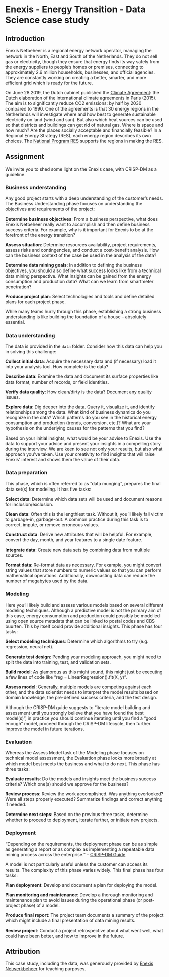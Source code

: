 # Enexis - Energy Transition - Data Science case study

## Introduction

Enexis Netbeheer is a regional energy network operator, managing the network in the North, East and South of the Netherlands. They do not sell gas or electricity, though they ensure that energy finds its way safely from the energy suppliers to people’s homes or premises, connecting to approximately 2.6 million households, businesses, and official agencies. They are constantly working on creating a better, smarter, and more efficient grid which is ready for the future.

On June 28 2019, the Dutch cabinet published the [Climate Agreement](https://www.rijksoverheid.nl/actueel/nieuws/2019/06/28/klimaatakkoord-maakt-halvering-co2-uitstoot-haalbaar-en-betaalbaar): the Dutch elaboration of the international climate agreements in Paris (2015). The aim is to significantly reduce CO2 emissions: by half by 2030 compared to 1990. One of the agreements is that 30 energy regions in the Netherlands will investigate where and how best to generate sustainable electricity on land (wind and sun). But also which heat sources can be used so that districts and buildings can get rid of natural gas. Where is space and how much? Are the places socially acceptable and financially feasible? In a Regional Energy Strategy (RES), each energy region describes its own choices. The [National Program RES](https://www.regionale-energiestrategie.nl/default.aspx) supports the regions in making the RES.

## Assignment

We invite you to shed some light on the Enexis case, with CRISP-DM as a guideline.

### Business understanding

Any good project starts with a deep understanding of the customer’s needs. The Business Understanding phase focuses on understanding the objectives and requirements of the project:

**Determine business objectives**: From a business perspective, what does Enexis Netbeheer really want to accomplish and then define business success criteria. For example, why is it important for Enexis to be at the forefront of the energy transition?

**Assess situation**: Determine resources availability, project requirements, assess risks and contingencies, and conduct a cost-benefit analysis. How can the business context of the case be used in the analysis of the data?

**Determine data mining goals**: In addition to defining the business objectives, you should also define what success looks like from a technical data mining perspective. What insights can be gained from the energy consumption and production data? What can we learn from smartmeter penetration?

**Produce project plan**: Select technologies and tools and define detailed plans for each project phase.

While many teams hurry through this phase, establishing a strong business understanding is like building the foundation of a house – absolutely essential.

### Data understanding

The data is provided in the `data` folder. Consider how this data can help you in solving this challenge:

**Collect initial data**: Acquire the necessary data and (if necessary) load it into your analysis tool. How complete is the data?

**Describe data**: Examine the data and document its surface properties like data format, number of records, or field identities.

**Verify data quality**: How clean/dirty is the data? Document any quality issues.

**Explore data**: Dig deeper into the data. Query it, visualize it, and identify relationships among the data. What kind of business dynamics do you recognize in the data? Which patterns do you see in the historical energy consumption and production (trends, conversion, etc.)? What are your hypothesis on the underlying causes for the patterns that you find?

Based on your initial insights, what would be your advise to Enexis. Use the data to support your advice and present your insights in a compelling story during the interview. We are keen to see not only your results, but also what approach you’ve taken. Use your creativity to find insights that will raise Enexis' interest and shows them the value of their data.

### Data preparation 

This phase, which is often referred to as “data munging”, prepares the final data set(s) for modeling. It has five tasks:

**Select data**: Determine which data sets will be used and document reasons for inclusion/exclusion.

**Clean data**: Often this is the lengthiest task. Without it, you’ll likely fall victim to garbage-in, garbage-out. A common practice during this task is to correct, impute, or remove erroneous values.

**Construct data**: Derive new attributes that will be helpful. For example, convert the day, month, and year features to a single date feature.

**Integrate data**: Create new data sets by combining data from multiple sources.

**Format data**: Re-format data as necessary. For example, you might convert string values that store numbers to numeric values so that you can perform mathematical operations. Additionally, downcasting data can reduce the number of megabytes used by the data.

### Modeling

Here you’ll likely build and assess various models based on several different modeling techniques. Although a predictive model is not the primary aim of this case, energy consumption and production could possibly be modelled using open source metadata that can be linked to postal codes and CBS buurten. This by itself could provide additional insights. This phase has four tasks:

**Select modeling techniques**: Determine which algorithms to try (e.g. regression, neural net).

**Generate test design**: Pending your modeling approach, you might need to split the data into training, test, and validation sets.

**Build model**: As glamorous as this might sound, this might just be executing a few lines of code like “reg = LinearRegression().fit(X, y)”.

**Assess model**: Generally, multiple models are competing against each other, and the data scientist needs to interpret the model results based on domain knowledge, the pre-defined success criteria, and the test design.

Although the CRISP-DM guide suggests to “iterate model building and assessment until you strongly believe that you have found the best model(s)”, in practice you should continue iterating until you find a “good enough” model, proceed through the CRISP-DM lifecycle, then further improve the model in future iterations. 

### Evaluation

Whereas the Assess Model task of the Modeling phase focuses on technical model assessment, the Evaluation phase looks more broadly at which model best meets the business and what to do next. This phase has three tasks:

**Evaluate results**: Do the models and insights meet the business success criteria? Which one(s) should we approve for the business?

**Review process**: Review the work accomplished. Was anything overlooked? Were all steps properly executed? Summarize findings and correct anything if needed.

**Determine next steps**: Based on the previous three tasks, determine whether to proceed to deployment, iterate further, or initiate new projects.

### Deployment

“Depending on the requirements, the deployment phase can be as simple as generating a report or as complex as implementing a repeatable data mining process across the enterprise.” – [CRISP-DM Guide](https://github.com/jads-nl/execute-nhs-proms/blob/master/references/crisp_visualguide.png)

A model is not particularly useful unless the customer can access its results. The complexity of this phase varies widely. This final phase has four tasks:

**Plan deployment**: Develop and document a plan for deploying the model.

**Plan monitoring and maintenance**: Develop a thorough monitoring and maintenance plan to avoid issues during the operational phase (or post-project phase) of a model.

**Produce final report**: The project team documents a summary of the project which might include a final presentation of data mining results.

**Review project**: Conduct a project retrospective about what went well, what could have been better, and how to improve in the future.

## Attribution

This case study, including the data, was generously provided by [Enexis Netwerkbeheer](https://www.enexis.nl/) for teaching purposes. 

